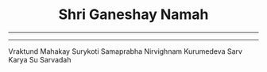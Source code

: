 <center><h1>Shri Ganeshay Namah</h1></center>
<hr>
<hr>
<p>Vraktund Mahakay Surykoti Samaprabha Nirvighnam Kurumedeva Sarv Karya Su Sarvadah</p>
